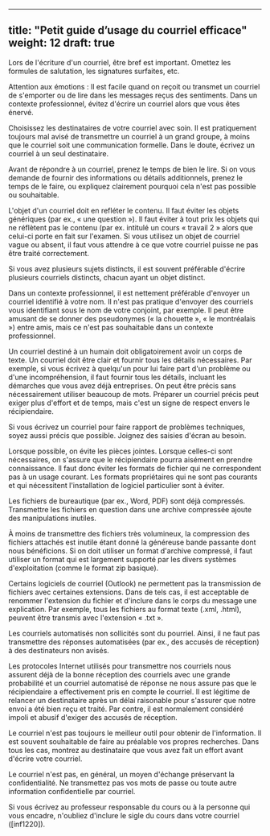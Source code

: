 
---
title: "Petit guide d’usage du courriel efficace"
weight: 12
draft: true
---

Lors de l'écriture d'un courriel, être bref est important. Omettez les formules de salutation, les signatures surfaites,
etc.

Attention aux émotions : Il est facile quand on reçoit ou transmet un courriel de s'emporter ou de lire dans les
messages reçus des sentiments. Dans un contexte professionnel, évitez d'écrire un courriel alors que vous êtes énervé.

Choisissez les destinataires de votre courriel avec soin. Il est pratiquement toujours mal avisé de transmettre un
courriel à un grand groupe, à moins que le courriel soit une communication formelle. Dans le doute, écrivez un courriel
à un seul destinataire.

Avant de répondre à un courriel, prenez le temps de bien le lire. Si on vous demande de fournir des informations ou
détails additionnels, prenez le temps de le faire, ou expliquez clairement pourquoi cela n'est pas possible ou
souhaitable.

L'objet d'un courriel doit en refléter le contenu. Il faut éviter les objets génériques (par ex., « une question »). Il
faut éviter à tout prix les objets qui ne réflètent pas le contenu (par ex. intitulé un cours « travail 2 » alors que
celui-ci porte en fait sur l'examen. Si vous utilisez un objet de courriel vague ou absent, il faut vous attendre à ce
que votre courriel puisse ne pas être traité correctement.


Si vous avez plusieurs sujets distincts, il est souvent préférable d'écrire plusieurs courriels distincts, chacun ayant
un objet distinct.

Dans un contexte professionnel, il est nettement préférable d'envoyer un courriel identifié à votre nom. Il n'est pas
pratique d'envoyer des courriels vous identifiant sous le nom de votre conjoint, par exemple. Il peut être amusant de se
donner des pseudonymes (« la chouette », « le montréalais ») entre amis, mais ce n'est pas souhaitable dans un contexte
professionnel.

Un courriel destiné à un humain doit obligatoirement avoir un corps de texte. Un courriel doit être clair et fournir
tous les détails nécessaires. Par exemple, si vous écrivez à quelqu'un pour lui faire part d'un problème ou d'une
incompréhension, il faut fournir tous les détails, incluant les démarches que vous avez déjà entreprises. On peut être
précis sans nécessairement utiliser beaucoup de mots. Préparer un courriel précis peut exiger plus d'effort et de temps,
mais c'est un signe de respect envers le récipiendaire.

Si vous écrivez un courriel pour faire rapport de problèmes techniques, soyez aussi précis que possible. Joignez des
saisies d'écran au besoin.

Lorsque possible, on évite les pièces jointes. Lorsque celles-ci sont nécessaires, on s'assure que le récipiendaire
pourra aisément en prendre connaissance. ll faut donc éviter les formats de fichier qui ne correspondent pas à un usage
courant. Les formats propriétaires qui ne sont pas courants et qui nécessitent l'installation de logiciel particulier
sont à éviter.

Les fichiers de bureautique (par ex., Word, PDF) sont déjà compressés. Transmettre les fichiers en question dans une
archive compressée ajoute des manipulations inutiles.

À moins de transmettre des fichiers très volumineux, la compression des fichiers attachés est inutile étant donné la
généreuse bande passante dont nous bénéficions. Si on doit utiliser un format d'archive compressé, il faut utiliser un
format qui est largement supporté par les divers systèmes d'exploitation (comme le format zip basique).

Certains logiciels de courriel (Outlook) ne permettent pas la transmission de fichiers avec certaines extensions. Dans
de tels cas, il est acceptable de renommer l'extension du fichier et d'inclure dans le corps du message une explication.
Par exemple, tous les fichiers au format texte (.xml, .html), peuvent être transmis avec l'extension « .txt ».

Les courriels automatisés non sollicités sont du pourriel. Ainsi, il ne faut pas transmettre des réponses automatisées
(par ex., des accusés de réception) à des destinateurs non avisés.

Les protocoles Internet utilisés pour transmettre nos courriels nous assurent déjà de la bonne réception des courriels
avec une grande probabilité et un courriel automatisé de réponse ne nous assure pas que le récipiendaire a effectivement
pris en compte le courriel. Il est légitime de relancer un destinataire après un délai raisonable pour s'assurer que
notre envoi a été bien reçu et traité. Par contre, il est normalement considéré impoli et abusif d'exiger des accusés de
réception.

Le courriel n'est pas toujours le meilleur outil pour obtenir de l'information. Il est souvent souhaitable de faire au
préalable vos propres recherches. Dans tous les cas, montrez au destinataire que vous avez fait un effort avant d'écrire
votre courriel.

Le courriel n'est pas, en général, un moyen d'échange préservant la confidentialité. Ne transmettez pas vos mots de
passe ou toute autre information confidentielle par courriel.

Si vous écrivez au professeur responsable du cours ou à la personne qui vous encadre, n'oubliez d'inclure le sigle du cours dans votre courriel ([inf1220]).